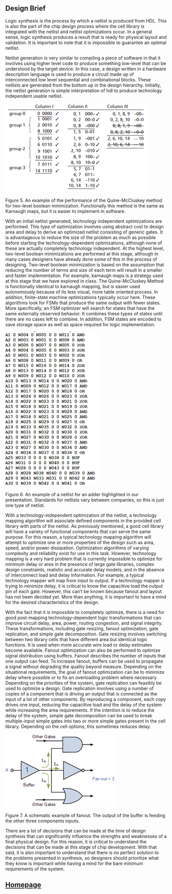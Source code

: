 ## Design Brief

Logic synthesis is the process by which a netlist is produced from HDL. This is also the part of the chip design process where the cell library is integrated with the netlist and netlist optimizations occur. In a general sense, logic synthesis produces a result that is ready for physical layout and validation. It is important to note that it is impossible to guarantee an optimal netlist.

Netlist generation is very similar to compiling a piece of software in that it involves using higher level code to produce something low-level that can be understood by the target device. In this case, a design written in a hardware description language is used to produce a circuit made up of interconnected low level sequential and combinational blocks. These netlists are generated from the bottom up in the design hierarchy. Initially, the netlist generation is simple interpretation of hdl to produce technology independent usable netlist.

![Quine-McCluskey Algorithm](quine.png)

Figure 5. An example of the performance of the Quine-McCluskey method for two-level boolean minimization. Functionally this method is the same as Karnaugh maps, but it is easier to implement in software.

With an initial netlist generated, technology independent optimizations are performed. This type of optimization involves using abstract cost to design area and delay to derive an optimized netlist consisting of generic gates. It is advantageous to reduce the size of the problem as much as possible before starting the technology-dependent optimizations, although none of these are actually completely technology independent. At the highest level, two-level boolean minimizations are performed at this stage, although in many cases designers have already done some of this in the process of designing. Two-level boolean minimization is based on the assumption that reducing the number of terms and size of each term will result in a smaller and faster implementation. For example, karnaugh maps is a strategy used at this stage that we have explored in class. The Quine-McCluskey Method is functionally identical to karnaugh mapping, but is easier used autonomously because of its less visual, more table oriented process. In addition, finite-state machine optimizations typically occur here. These algorithms look for FSMs that produce the same output with fewer states. More specifically, an FSM optimizer will search for states that have the same externally observed behavior. It combines these types of states until there are no cases left to combine. In addition, FSM states are encoded to save storage space as well as space required for logic implementation. 

![netlist](netlist.png)

Figure 6. An example of a netlist for an adder highlighted in our presentation. Standards for netlists vary between companies, so this is just one type of netlist.

With a technology-independent optimization of the netlist, a technology mapping algorithm will associate defined components in the provided cell library with parts of the netlist. As previously mentioned, a good cell library will have a variety of functional components that can serve the same purpose. For this reason, a typical technology mapping algorithm will attempt to optimize one or more properties of the design such as area, speed, and/or power dissipation. Optimization algorithms of varying complexity and reliability exist for use in this task. However, technology mapping is a very hard problem that is currently impossible to optimize for minimum delay or area in the presence of large gate libraries, complex design constraints, realistic and accurate delay models, and in the absence of interconnect load and delay information. For example, a typical technology mapper will map from input to output. If a technology mapper is trying to minimize delay, it is critical to know the capacitive load the output pin of each gate. However, this can’t be known because fanout and layout has not been decided yet. More than anything, it is important to have a mind for the desired characteristics of the design. 

With the fact that it is impossible to completely optimize, there is a need for good post-mapping technology-dependent logic transformations that can improve circuit delay, area, power, routing congestion, and signal integrity. These transformations, including gate resizing, fanout optimization, gate replication, and simple gate decomposition. Gate resizing involves switching between two library cells that have different area but identical logic functions. It is used when more accurate wire load or delay estimates become available. Fanout optimization can also be performed to optimize signal distribution using buffers. Fanout describes the number of inputs that one output can feed. To increase fanout, buffers can be used to propagate a signal without degrading the quality beyond measure. Depending on the situational requirements, the goal of fanout optimization can be to minimize delay where possible or to fix an overloading problem where necessary. Depending on the priorities of the system, gate replication can feasibly be used to optimize a design. Gate replication involves using a number of copies of a component that is driving an output that is connected as the input of a lot of other components. By reproducing a component, each copy drives one input, reducing the capacitive load and the delay of the system while increasing the area requirements. If the intention is to reduce the delay of the system, simple gate decomposition can be used to break multiple-input simple gates into two or more simple gates present in the cell library. Depending on the cell options, this sometimes reduces delay.

![fanout](fanout.png)

Figure 7. A schematic example of fanout. The output of the buffer is feeding the other three components inputs.

There are a lot of decisions that can be made at the time of design synthesis that can significantly influence the strengths and weaknesses of a final physical design. For this reason, it is critical to understand the decisions that can be made at this stage of chip development. With that said, it is also important to understand that there is no perfect solution to the problems presented in synthesis, so designers should prioritize what they know is important while having a mind for the bare minimum requirements of the system. 

## [Homepage](index.md)

